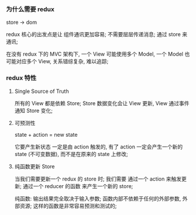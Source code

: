 ### 为什么需要 redux

store -> dom

redux 核心的出发点是让 组件通讯更加容易;
不需要层层传递消息; 通过 store 来通讯;

在没有 redux 下的 MVC 架构下, 一个 View 可能使用多个 Model, 一个 Model 也可能对应多个 View, 关系错综复杂, 难以追踪;

### redux 特性

1.  Single Source of Truth

    所有的 View 都是依赖 Store; Store 数据变化会让 View 更新, View 通过事件通知 Store 变化;

1.  可预测性

    state + action = new state

    它要产生新状态 一定是由 action 触发的, 有了 action 一定会产生一个新的 state (不可变数据), 而不是在原来的 state 上修改;

1.  纯函数更新 Store

    当我们需要更新一个 redux 的 store 时;
    我们需要
    通过一个 action 来触发更新;
    通过一个 reducer 的函数 来产生一个新的 store;

    纯函数: 输出结果完全取决于输入参数; 函数内部不依赖于任何的外部参数, 外部资源; 这样的函数是非常容易预测和测试的;
